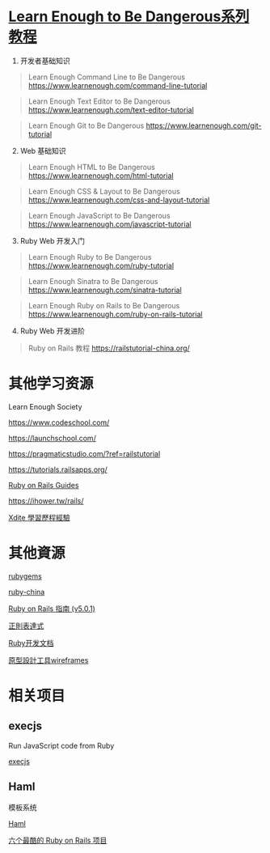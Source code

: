 
# [Learn Enough to Be Dangerous系列教程](https://www.learnenough.com/story)


1. 开发者基础知识
> Learn Enough Command Line to Be Dangerous
https://www.learnenough.com/command-line-tutorial

> Learn Enough Text Editor to Be Dangerous
https://www.learnenough.com/text-editor-tutorial

> Learn Enough Git to Be Dangerous
https://www.learnenough.com/git-tutorial

2. Web 基础知识
> Learn Enough HTML to Be Dangerous
https://www.learnenough.com/html-tutorial

> Learn Enough CSS & Layout to Be Dangerous
https://www.learnenough.com/css-and-layout-tutorial

> Learn Enough JavaScript to Be Dangerous
https://www.learnenough.com/javascript-tutorial

3. Ruby Web 开发入门
> Learn Enough Ruby to Be Dangerous
https://www.learnenough.com/ruby-tutorial

> Learn Enough Sinatra to Be Dangerous
https://www.learnenough.com/sinatra-tutorial

> Learn Enough Ruby on Rails to Be Dangerous
https://www.learnenough.com/ruby-on-rails-tutorial

4. Ruby Web 开发进阶
> Ruby on Rails 教程
https://railstutorial-china.org/


# 其他学习资源

Learn Enough Society

https://www.codeschool.com/

https://launchschool.com/

https://pragmaticstudio.com/?ref=railstutorial

https://tutorials.railsapps.org/

[Ruby on Rails Guides](http://guides.rubyonrails.org/)

https://ihower.tw/rails/

[Xdite 學習歷程經驗](https://github.com/softnshare/careergrowth/issues/23)


# 其他資源

[rubygems](https://rubygems.org/)

[ruby-china](https://ruby-china.org/)

[Ruby on Rails 指南 (v5.0.1)](http://guides.ruby-china.org/)

[正則表達式](http://www.rubular.com/)

[Ruby开发文档](http://doc.rubyfans.com/)

[原型設計工具wireframes](https://gomockingbird.com/home)

# 相关项目

## execjs

Run JavaScript code from Ruby

[execjs](https://github.com/sstephenson/execjs)


## Haml

模板系统

[Haml](http://haml.info/)


[六个最酷的 Ruby on Rails 项目](http://www.oschina.net/news/71079/6-cool-rails-projects)